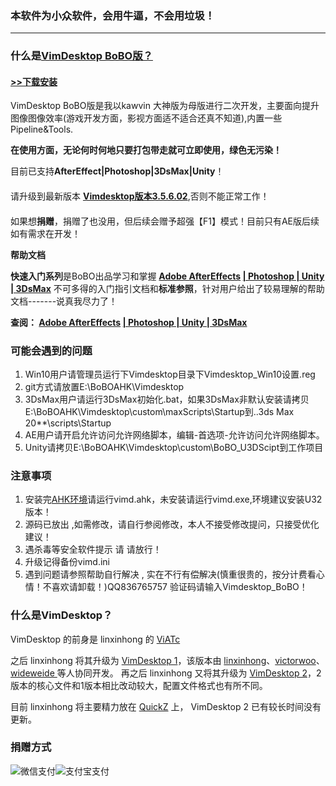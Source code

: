 ### 本软件为小众软件，会用牛逼，不会用垃圾！
____________________________________________________
### **什么是[VimDesktop BoBO版？](https://github.com/BoBOVFX/Vimdesktop_BoBO/releases)**
#### **[>>下载安装](https://github.com/BoBOVFX/Vimdesktop_BoBO/releases)**
VimDesktop BoBO版是我以kawvin 大神版为母版进行二次开发，主要面向提升图像图像效率(游戏开发方面，影视方面适不适合还真不知道),内置一些Pipeline&Tools.

**在使用方面，无论何时何地只要打包带走就可立即使用，绿色无污染！**

目前已支持**AfterEffect|Photoshop|3DsMax|Unity**！

####
请升级到最新版本 **[Vimdesktop版本3.5.6.02](https://github.com/BoBOVFX/Vimdesktop_BoBO/releases)**,否则不能正常工作！
####
如果想**捐赠**，捐赠了也没用，但后续会赠予超强【F1】模式！目前只有AE版后续如有需求在开发！

**帮助文档**

**快速入门系列**是BoBO出品学习和掌握 **[Adobe AfterEffects](https://github.com/victorwoo/vimdesktop) [| Photoshop | Unity | 3DsMax](https://www.kancloud.cn/funbobosky/vim_unity)** 不可多得的入门指引文档和**标准参照**，针对用户给出了较易理解的帮助文档-------说真我尽力了！


**查阅： [Adobe AfterEffects](https://github.com/victorwoo/vimdesktop) [| Photoshop | Unity | 3DsMax](https://www.kancloud.cn/funbobosky/vim_unity)**


### 可能会遇到的问题
1. Win10用户请管理员运行下Vimdesktop目录下Vimdesktop_Win10设置.reg
2. git方式请放置E:\BoBOAHK\Vimdesktop
3. 3DsMax用户请运行3DsMax初始化.bat，如果3DsMax非默认安装请拷贝E:\BoBOAHK\Vimdesktop\custom\maxScripts\Startup到..3ds Max 20**\scripts\Startup
4. AE用户请开启允许访问允许网络脚本，编辑-首选项-允许访问允许网络脚本。
5. Unity请拷贝E:\BoBOAHK\Vimdesktop\custom\BoBO_U3DScipt到工作项目

### 注意事项
1. 安装完[AHK环境](https://www.autohotkey.com/download/ahk-install.exe)请运行vimd.ahk，未安装请运行vimd.exe,环境建议安装U32版本！
2. 源码已放出 ,如需修改，请自行参阅修改，本人不接受修改提问，只接受优化建议！
3. 遇杀毒等安全软件提示 请 请放行！
4. 升级记得备份vimd.ini
5. 遇到问题请参照帮助自行解决 , 实在不行有偿解决(慎重很贵的，按分计费看心情！不喜欢请卸载！)QQ836765757 验证码请输入Vimdesktop_BoBO！

### **什么是VimDesktop？**
VimDesktop 的前身是 linxinhong 的 [ViATc
]([https://github.com/linxinhong/ViATc)

之后 linxinhong 将其升级为 [VimDesktop 1](https://github.com/victorwoo/vimdesktop)，该版本由 [linxinhong](linxinh)、[victorwoo](https://github.com/victorwoo)、[wideweide ](https://github.com/wideweide)等人协同开发。
再之后 linxinhong 又将其升级为 [VimDesktop 2](http://git.oschina.net/linxinhong/VimDesktop)，2版本的核心文件和1版本相比改动较大，配置文件格式也有所不同。

目前 linxinhong 将主要精力放在 [QuickZ](http://git.oschina.net/linxinhong/QuickZ) 上， VimDesktop 2 已有较长时间没有更新。

### 捐赠方式
![微信支付](https://i.loli.net/2019/08/28/5F9byl4WXnfhkUs.png)![支付宝支付](https://i.loli.net/2019/08/28/TtQ5l1ChLBzj3sS.png)